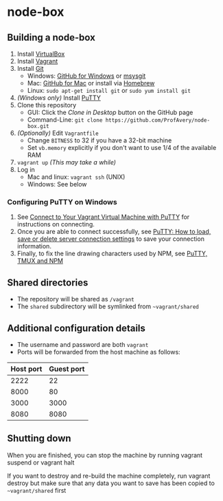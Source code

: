 # node-box

## Building a node-box

1. Install [VirtualBox](https://www.virtualbox.org/)
2. Install [Vagrant](http://www.vagrantup.com/)
3. Install [Git](http://git-scm.com/)
    - Windows: [GitHub for Windows](http://windows.github.com/) or [msysgit](http://msysgit.github.io/)
    - Mac: [GitHub for Mac](http://mac.github.com/) or install via [Homebrew](http://brew.sh/)
    - Linux: `sudo apt-get install git` or `sudo yum install git`
4. *(Windows only)* Install [PuTTY](http://www.chiark.greenend.org.uk/~sgtatham/putty/)
5. Clone this repository
    - GUI: Click the *Clone in Desktop* button on the GitHub page
    - Command-Line: `git clone https://github.com/ProfAvery/node-box.git`
6. *(Optionally)* Edit `Vagrantfile`
    - Change `BITNESS` to 32 if you have a 32-bit machine
    - Set `vb.memory` explicitly if you don't want to use 1/4 of the available RAM
7. `vagrant up` *(This may take a while)*
8. Log in
    - Mac and linux: `vagrant ssh` (UNIX)
    - Windows: See below

### Configuring PuTTY on Windows

1. See
[Connect to Your Vagrant Virtual Machine with PuTTY](https://github.com/Varying-Vagrant-Vagrants/VVV/wiki/Connect-to-Your-Vagrant-Virtual-Machine-with-PuTTY)
for instructions on connecting.
2. Once you are able to connect successfully, see
[PuTTY: How to load, save or delete server connection settings](http://kb.site5.com/shell-access-ssh/putty-how-to-load-save-or-delete-server-connection-settings/)
to save your connection information.
3. Finally, to fix the line drawing characters used by NPM, see
[PuTTY, TMUX and NPM](http://curiouslynerdy.com/2013/09/putty-tmux-and-npm/)

## Shared directories

- The repository will be shared as `/vagrant`
- The `shared` subdirectory will be symlinked from `~vagrant/shared`

## Additional configuration details
- The username and password are both `vagrant`
- Ports will be forwarded from the host machine as follows:

Host port | Guest port
--------- | ----------
2222      | 22
8000      | 80
3000      | 3000
8080      | 8080

## Shutting down

When you are finished, you can stop the machine by running
    vagrant suspend
or
    vagrant halt
    
If you want to destroy and re-build the machine completely, run
    vagrant destroy
but make sure that any data you want to save has been copied to `~vagrant/shared` first
